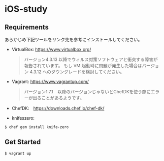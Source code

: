iOS-study
=======================

Requirements
------------

あらかじめ下記ツールをリンク先を参考にインストールしてください。

- VirtualBox: https://www.virtualbox.org/

    > バージョン4.3.13 以降でウィルス対策ソフトウェアと衝突する障害が報告されています。
    > もし VM 起動時に問題が発生した場合はバージョン 4.3.12 へのダウングレードを検討してください。

- Vagrant: https://www.vagrantup.com/

    > バージョン1.7.1　以降のバージョンじゃないとChefDKを使う際にエラーが出ることがあるようです。

- ChefDK:　https://downloads.chef.io/chef-dk/

- knifeszero:
```
$ chef gem install knife-zero
```

Get Started
-----------
```
$ vagrant up
```
